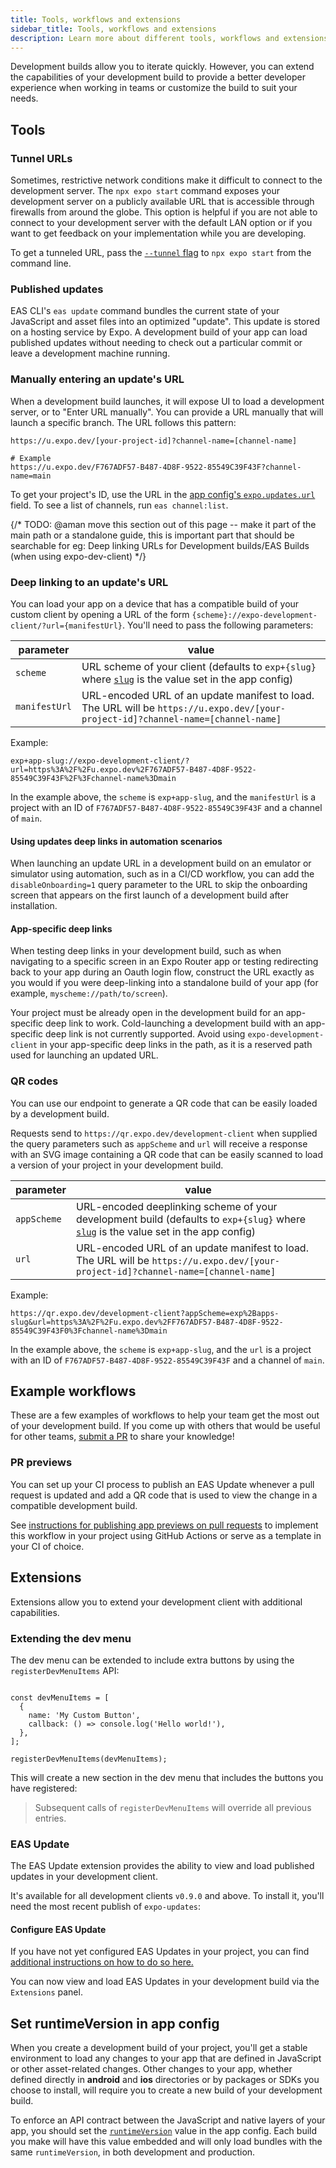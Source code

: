 ```yaml
---
title: Tools, workflows and extensions
sidebar_title: Tools, workflows and extensions
description: Learn more about different tools, workflows and extensions available when working with development builds.
---
```


Development builds allow you to iterate quickly. However, you can extend the capabilities of your development build to provide a better developer experience when working in teams or customize the build to suit your needs.

## Tools

### Tunnel URLs

Sometimes, restrictive network conditions make it difficult to connect to the development server. The `npx expo start` command exposes your development server on a publicly available URL that is accessible through firewalls from around the globe. This option is helpful if you are not able to connect to your development server with the default LAN option or if you want to get feedback on your implementation while you are developing.

To get a tunneled URL, pass the [`--tunnel` flag](/more/expo-cli/#tunneling) to `npx expo start` from the command line.

### Published updates

EAS CLI's `eas update` command bundles the current state of your JavaScript and asset files into an optimized "update". This update is stored on a hosting service by Expo. A development build of your app can load published updates without needing to check out a particular commit or leave a development machine running.

### Manually entering an update's URL

When a development build launches, it will expose UI to load a development server, or to "Enter URL manually". You can provide a URL manually that will launch a specific branch. The URL follows this pattern:

```text
https://u.expo.dev/[your-project-id]?channel-name=[channel-name]

# Example
https://u.expo.dev/F767ADF57-B487-4D8F-9522-85549C39F43F?channel-name=main
```

To get your project's ID, use the URL in the [app config's `expo.updates.url`](/versions/latest/config/app/#url) field. To see a list of channels, run `eas channel:list`.

{/* TODO: @aman move this section out of this page -- make it part of the main path or a standalone guide, this is important part that should be searchable for eg: Deep linking URLs for Development builds/EAS Builds (when using expo-dev-client) */}

### Deep linking to an update's URL

You can load your app on a device that has a compatible build of your custom client by opening a URL of the form `{scheme}://expo-development-client/?url={manifestUrl}`. You'll need to pass the following parameters:

| parameter     | value                                                                                                                                     |
| ------------- | ----------------------------------------------------------------------------------------------------------------------------------------- |
| `scheme`      | URL scheme of your client (defaults to `exp+{slug}` where [`slug`](/versions/latest/config/app/#slug) is the value set in the app config) |
| `manifestUrl` | URL-encoded URL of an update manifest to load. The URL will be `https://u.expo.dev/[your-project-id]?channel-name=[channel-name]`         |

Example:

```text
exp+app-slug://expo-development-client/?url=https%3A%2F%2Fu.expo.dev%2F767ADF57-B487-4D8F-9522-85549C39F43F%2F%3Fchannel-name%3Dmain
```

In the example above, the `scheme` is `exp+app-slug`, and the `manifestUrl` is a project with an ID of `F767ADF57-B487-4D8F-9522-85549C39F43F` and a channel of `main`.

#### Using updates deep links in automation scenarios

When launching an update URL in a development build on an emulator or simulator using automation, such as in a CI/CD workflow, you can add the `disableOnboarding=1` query parameter to the URL to skip the onboarding screen that appears on the first launch of a development build after installation.

#### App-specific deep links

When testing deep links in your development build, such as when navigating to a specific screen in an Expo Router app or testing redirecting back to your app during an Oauth login flow, construct the URL exactly as you would if you were deep-linking into a standalone build of your app (for example, `myscheme://path/to/screen`).

Your project must be already open in the development build for an app-specific deep link to work. Cold-launching a development build with an app-specific deep link is not currently supported. Avoid using `expo-development-client` in your app-specific deep links in the path, as it is a reserved path used for launching an updated URL.

### QR codes

You can use our endpoint to generate a QR code that can be easily loaded by a development build.

Requests send to `https://qr.expo.dev/development-client` when supplied the query parameters such as `appScheme` and `url` will receive a response with an SVG image containing a QR code that can be easily scanned to load a version of your project in your development build.

| parameter   | value                                                                                                                                                                    |
| ----------- | ------------------------------------------------------------------------------------------------------------------------------------------------------------------------ |
| `appScheme` | URL-encoded deeplinking scheme of your development build (defaults to `exp+{slug}` where [`slug`](/versions/latest/config/app/#slug) is the value set in the app config) |
| `url`       | URL-encoded URL of an update manifest to load. The URL will be `https://u.expo.dev/[your-project-id]?channel-name=[channel-name]`                                        |

Example:

```text
https://qr.expo.dev/development-client?appScheme=exp%2Bapps-slug&url=https%3A%2F%2Fu.expo.dev%2FF767ADF57-B487-4D8F-9522-85549C39F43F0%3Fchannel-name%3Dmain
```

In the example above, the `scheme` is `exp+app-slug`, and the `url` is a project with an ID of `F767ADF57-B487-4D8F-9522-85549C39F43F` and a channel of `main`.

## Example workflows

These are a few examples of workflows to help your team get the most out of your development build. If you come up with others that would be useful for other teams, [submit a PR](https://github.com/expo/expo/tree/main/CONTRIBUTING.md#-updating-documentation) to share your knowledge!

### PR previews

You can set up your CI process to publish an EAS Update whenever a pull request is updated and add a QR code that is used to view the change in a compatible development build.

See [instructions for publishing app previews on pull requests](/eas-update/github-actions/#publish-previews-on-pull-requests) to implement this workflow in your project using GitHub Actions or serve as a template in your CI of choice.

## Extensions

Extensions allow you to extend your development client with additional capabilities.

### Extending the dev menu

The dev menu can be extended to include extra buttons by using the `registerDevMenuItems` API:

```tsx

const devMenuItems = [
  {
    name: 'My Custom Button',
    callback: () => console.log('Hello world!'),
  },
];

registerDevMenuItems(devMenuItems);
```

This will create a new section in the dev menu that includes the buttons you have registered:

> Subsequent calls of `registerDevMenuItems` will override all previous entries.

### EAS Update

The EAS Update extension provides the ability to view and load published updates in your development client.

It's available for all development clients `v0.9.0` and above. To install it, you'll need the most recent publish of `expo-updates`:

#### Configure EAS Update

If you have not yet configured EAS Updates in your project, you can find [additional instructions on how to do so here.](/eas-update/getting-started/)

You can now view and load EAS Updates in your development build via the `Extensions` panel.

## Set runtimeVersion in app config

When you create a development build of your project, you'll get a stable environment to load any changes to your app that are defined in JavaScript or other asset-related changes. Other changes to your app, whether defined directly in **android** and **ios** directories or by packages or SDKs you choose to install, will require you to create a new build of your development build.

To enforce an API contract between the JavaScript and native layers of your app, you should set the [`runtimeVersion`](/eas-update/runtime-versions) value in the app config. Each build you make will have this value embedded and will only load bundles with the same `runtimeVersion`, in both development and production.